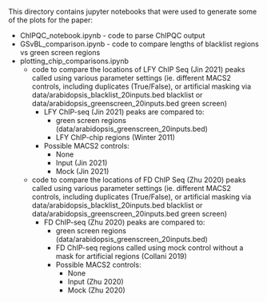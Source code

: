 This directory contains jupyter notebooks that were used to generate some of the plots for the paper:
* ChIPQC_notebook.ipynb - code to parse ChIPQC output
* GSvBL_comparison.ipynb - code to compare lengths of blacklist regions vs green screen regions
* plotting_chip_comparisons.ipynb
  * code to compare the locations of LFY ChIP Seq (Jin 2021) peaks called using various parameter settings (ie. different MACS2 controls, including duplicates (True/False), or artificial masking via data/arabidopsis_blacklist_20inputs.bed blacklist or data/arabidopsis_greenscreen_20inputs.bed green screen) 
    * LFY ChIP-seq (Jin 2021) peaks are compared to:
      * green screen regions (data/arabidopsis_greenscreen_20inputs.bed)
      * LFY ChIP-chip regions (Winter 2011)
    * Possible MACS2 controls:
      * None
      * Input (Jin 2021)
      * Mock (Jin 2021)
  * code to compare the locations of FD ChIP Seq (Zhu 2020) peaks called using various parameter settings (ie. different MACS2 controls, including duplicates (True/False), or artificial masking via data/arabidopsis_blacklist_20inputs.bed blacklist or data/arabidopsis_greenscreen_20inputs.bed green screen) 
    * FD ChIP-seq (Zhu 2020) peaks are compared to:
      * green screen regions (data/arabidopsis_greenscreen_20inputs.bed)
      * FD ChIP-seq regions called using mock control without a mask for artificial regions (Collani 2019)
      * Possible MACS2 controls:
        * None
        * Input (Zhu 2020)
        * Mock (Zhu 2020)
